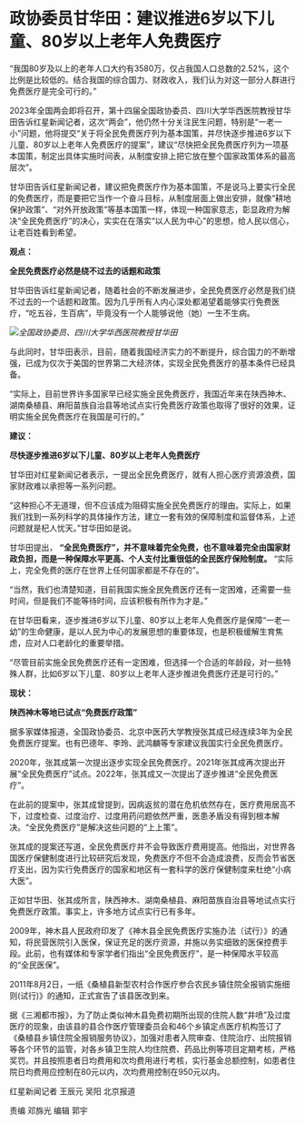 # 政协委员甘华田：建议推进6岁以下儿童、80岁以上老年人免费医疗

“我国80岁及以上的老年人口大约有3580万，仅占我国人口总数的2.52%，这个比例是比较低的。结合我国的综合国力、财政收入，我们认为对这一部分人群进行免费医疗是完全可行的。”

2023年全国两会即将召开，第十四届全国政协委员、四川大学华西医院教授甘华田告诉红星新闻记者，这次“两会”，他仍然十分关注民生问题，特别是“一老一小”问题，他将提交“关于将全民免费医疗列为基本国策，并尽快逐步推进6岁以下儿童、80岁以上老年人免费医疗的提案”，建议“尽快把全民免费医疗列为一项基本国策，制定出具体实施时间表，从制度安排上把它放在整个国家政策体系的最高层次”。

甘华田告诉红星新闻记者，建议把免费医疗作为基本国策，不是说马上要实行全民的免费医疗，而是要把它当作一个奋斗目标，从制度层面上做出安排，就像“耕地保护政策”、“对外开放政策”等基本国策一样，体现一种国家意志，彰显政府为解决“全民免费医疗”的决心，实实在在落实“以人民为中心”的思想，给人民以信心，让老百姓看到希望。

**观点：**

**全民免费医疗必然是绕不过去的话题和政策**

甘华田告诉红星新闻记者，随着社会的不断发展进步，全民免费医疗必然是我们绕不过去的一个话题和政策。因为几乎所有人内心深处都渴望着能够实行免费医疗，“吃五谷，生百病”，毕竟没有一个人能够说他（她）一生不生病。

![](https://inews.gtimg.com/om_bt/OZRqhYEeRBwmWCCUqGpbZLbJ493zXE84yI5_NIuxg8JIkAA/1000)_全国政协委员、四川大学华西医院教授甘华田_

与此同时，甘华田表示，目前，随着我国经济实力的不断提升，综合国力的不断增强，已成为仅次于美国的世界第二大经济体，实现全民免费医疗的基本条件已经具备。

“实际上，目前世界许多国家早已经实施全民免费医疗，我国近年来在陕西神木、湖南桑植县、麻阳苗族自治县等地试点实行免费医疗政策也取得了很好的效果，证明实施全民免费医疗在我国是可行的。”

**建议：**

**尽快逐步推进6岁以下儿童、80岁以上老年人免费医疗**

甘华田对红星新闻记者表示，一提出全民免费医疗，就有人担心医疗资源浪费，国家财政难以承担等一系列问题。

“这种担心不无道理，但不应该成为阻碍实施全民免费医疗的理由。实际上，如果我们找到一系列科学的具体操作方法，建立一套有效的保障制度和监督体系，上述问题就是杞人忧天。”甘华田如是说。

甘华田提出， **“全民免费医疗”，并不意味着完全免费，也不意味着完全由国家财政负担，而是一种保障水平更高、个人支付比重很低的全民医疗保险制度。**
“实际上，完全免费的医疗在世界上任何国家都是不存在的”。

“当然，我们也清楚知道，目前我国实施全民免费医疗还有一定困难，还需要一些时间，但是我们不能等待时间，应该积极有所作为才是。”

在甘华田看来，逐步推进6岁以下儿童、80岁以上老年人免费医疗是保障“一老一幼”的生命健康，是以人民为中心的发展思想的重要体现，也是积极缓解生育焦虑，应对人口老龄化的重要举措。

“尽管目前实施全民免费医疗还有一定困难，但选择一个合适的年龄段，对一些特殊人群，比如6岁以下儿童、80岁以上老年人逐步推进免费医疗还是可行的。”

**现状：**

**陕西神木等地已试点“免费医疗政策”**

据多家媒体报道，全国政协委员、北京中医药大学教授张其成已经连续3年为全民免费医疗提案。也有巴德年、李玲、武鸿麟等专家建议我国实行全民免费医疗。

2020年，张其成第一次提出逐步实现全民免费医疗。2021年张其成再次提出开展“全民免费医疗”试点。2022年，张其成又一次提出了逐步推进“全民免费医疗”。

在此前的提案中，张其成曾提到，因病返贫的潜在危机依然存在，医疗费用居高不下，过度检查、过度治疗、过度用药问题依然严重，医患矛盾没有得到根本解决。“全民免费医疗”是解决这些问题的“上上策”。

张其成的提案还写道，全民免费医疗并不会导致医疗费用提高。他指出，对世界各国医疗保健制度进行比较研究后发现，免费医疗不但不会造成浪费，反而会节省医疗支出，因为实行免费医疗的国家和地区有一套科学的医疗保健制度来杜绝“小病大医”。

正如甘华田、张其成所言，陕西神木、湖南桑植县、麻阳苗族自治县等地试点实行免费医疗政策。事实上，许多地方试点实行已有多年。

2009年，神木县人民政府印发了《神木县全民免费医疗实施办法（试行）》的通知，将民营医院引入医保，保证充足的医疗资源，并施以务实细致的医保控费手段。此前，也有媒体和专家学者们指出“全民免费医疗”，是一种保障水平较高的“全民医保”。

2011年8月2日，一纸《桑植县新型农村合作医疗参合农民乡镇住院全报销实施细则(试行)》的通知，正式宣告了该县医改到来。

据《三湘都市报》，为了防止类似神木县免费初期所出现的住院人数“井喷”及过度医疗的现象，由该县的县合作医疗管理委员会和46个乡镇定点医疗机构签订了《桑植县乡镇住院全报销服务协议》，加强对患者入院审查、住院治疗、出院报销等各个环节的监管，对各乡镇卫生院人均住院费、药品比例等项目定期考核，严格奖罚。并且按照患者日均费用和次均费用进行考核，实行基金总额控制，如患者住院日均费用应控制在80元以内，次均费用控制在950元以内。

红星新闻记者 王辰元 吴阳 北京报道

责编 邓旆光 编辑 郭宇

